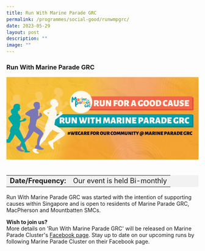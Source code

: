 ```yaml
---
title: Run With Marine Parade GRC
permalink: /programmes/social-good/runwmpgrc/
date: 2023-05-29
layout: post
description: ""
image: ""
---
```

### Run With Marine Parade GRC ### 

<img style="height:auto; width:600px; padding: 0 0 20px 0" src="/images/rwmpgrc banner.png">

<table style="font-size:130%; background-color:#f2f2f2">
<tbody>
<tr>
 <td><b>Date/Frequency:</b> </td><td>Our event is held Bi-monthly</td>
</tr>
</tbody>
</table>

Run With Marine Parade GRC was started with the intention of supporting causes within Singapore and is open to residents of Marine Parade GRC, MacPherson and Mountbatten SMCs.

<b>Wish to join us?</b><br>
More details on 'Run With Marine Parade GRC' will be released on Marine Parade Cluster's [Facebook page](https://www.facebook.com/marineparadecluster). Stay up to date on our upcoming runs by following Marine Parade Cluster on their Facebook page.